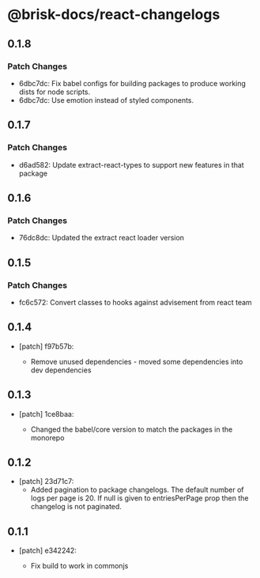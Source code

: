 # @brisk-docs/react-changelogs

## 0.1.8

### Patch Changes

- 6dbc7dc: Fix babel configs for building packages to produce working dists for node scripts.
- 6dbc7dc: Use emotion instead of styled components.

## 0.1.7

### Patch Changes

- d6ad582: Update extract-react-types to support new features in that package

## 0.1.6

### Patch Changes

- 76dc8dc: Updated the extract react loader version

## 0.1.5

### Patch Changes

- fc6c572: Convert classes to hooks against advisement from react team

## 0.1.4

- [patch] f97b57b:

  - Remove unused dependencies - moved some dependencies into dev dependencies

## 0.1.3

- [patch] 1ce8baa:

  - Changed the babel/core version to match the packages in the monorepo

## 0.1.2

- [patch] 23d71c7:
  - Added pagination to package changelogs. The default number of logs per page is 20. If null is given to entriesPerPage prop then the changelog is not paginated.

## 0.1.1

- [patch] e342242:

  - Fix build to work in commonjs
